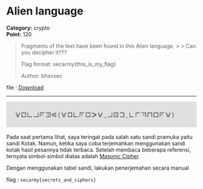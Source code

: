 # Alien language
**Category:** crypto <br>
**Point:** 120

> Fragments of the text have been found in this Alien language. > > Can you decipher it???
> 
> Flag format: secarmy{this_is_my_flag}
> 
> Author: bhavsec

file : [Download](https://ctf.sec.army/files/8bbbccb87752296e92e0bf43e32ac81b/aliens.png)

---

![](./aliens.png)

Pada saat pertama lihat, saya teringat pada salah satu sandi pramuka yaitu sandi Kotak. Namun, ketika saya coba terjemahkan menggunakan sandi kotak hasil pesannya tidak terbaca. Setelah membaca beberapa referensi, ternyata simbol-simbol diatas adalah [Masonic Cipher](https://sites.google.com/site/lostsymbolproject/masonic-cipher).

Dengan menggunakan tabel sandi, lakukan penerjemahan secara manual

flag : `secarmy{secrets_and_ciphers}`